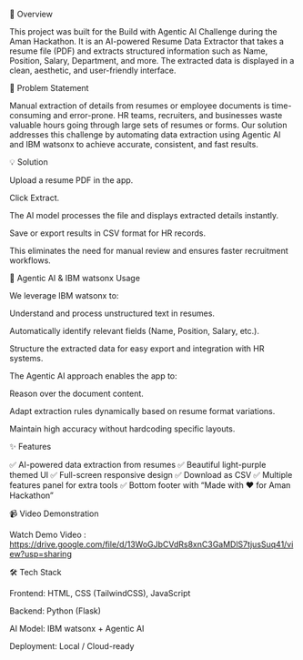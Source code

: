 🚀 Overview

This project was built for the Build with Agentic AI Challenge during the Aman Hackathon.
It is an AI-powered Resume Data Extractor that takes a resume file (PDF) and extracts structured information such as Name, Position, Salary, Department, and more.
The extracted data is displayed in a clean, aesthetic, and user-friendly interface.

🎯 Problem Statement

Manual extraction of details from resumes or employee documents is time-consuming and error-prone.
HR teams, recruiters, and businesses waste valuable hours going through large sets of resumes or forms.
Our solution addresses this challenge by automating data extraction using Agentic AI and IBM watsonx to achieve accurate, consistent, and fast results.

💡 Solution

Upload a resume PDF in the app.

Click Extract.

The AI model processes the file and displays extracted details instantly.

Save or export results in CSV format for HR records.

This eliminates the need for manual review and ensures faster recruitment workflows.

🧠 Agentic AI & IBM watsonx Usage

We leverage IBM watsonx to:

Understand and process unstructured text in resumes.

Automatically identify relevant fields (Name, Position, Salary, etc.).

Structure the extracted data for easy export and integration with HR systems.

The Agentic AI approach enables the app to:

Reason over the document content.

Adapt extraction rules dynamically based on resume format variations.

Maintain high accuracy without hardcoding specific layouts.

✨ Features

✅ AI-powered data extraction from resumes
✅ Beautiful light-purple themed UI
✅ Full-screen responsive design
✅ Download as CSV
✅ Multiple features panel for extra tools
✅ Bottom footer with “Made with ❤️ for Aman Hackathon”

📹 Video Demonstration

Watch Demo Video : https://drive.google.com/file/d/13WoGJbCVdRs8xnC3GaMDlS7tjusSuq41/view?usp=sharing

🛠️ Tech Stack

Frontend: HTML, CSS (TailwindCSS), JavaScript

Backend: Python (Flask)

AI Model: IBM watsonx + Agentic AI

Deployment: Local / Cloud-ready
